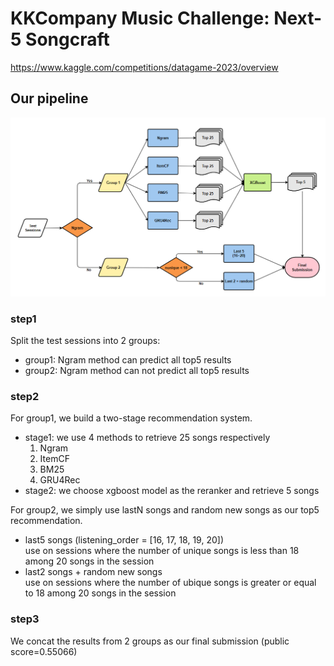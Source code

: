 # KKCompany Music Challenge: Next-5 Songcraft  
https://www.kaggle.com/competitions/datagame-2023/overview  

## Our pipeline  
![flow chart](flow_chart.png)  

### step1  
Split the test sessions into 2 groups:  
- group1: Ngram method can predict all top5 results  
- group2: Ngram method can not predict all top5 results  

### step2  
For group1, we build a two-stage recommendation system.  
- stage1: we use 4 methods to retrieve 25 songs respectively  
    1. Ngram  
    2. ItemCF  
    3. BM25  
    4. GRU4Rec  
- stage2: we choose xgboost model as the reranker and retrieve 5 songs  

For group2, we simply use lastN songs and random new songs as our top5 recommendation.  
- last5 songs (listening_order = [16, 17, 18, 19, 20])  
    use on sessions where the number of unique songs is less than 18 among 20 songs in the session  
- last2 songs + random new songs  
    use on sessions where the number of ubique songs is greater or equal to 18 among 20 songs in the session  

### step3
We concat the results from 2 groups as our final submission (public score=0.55066)  
